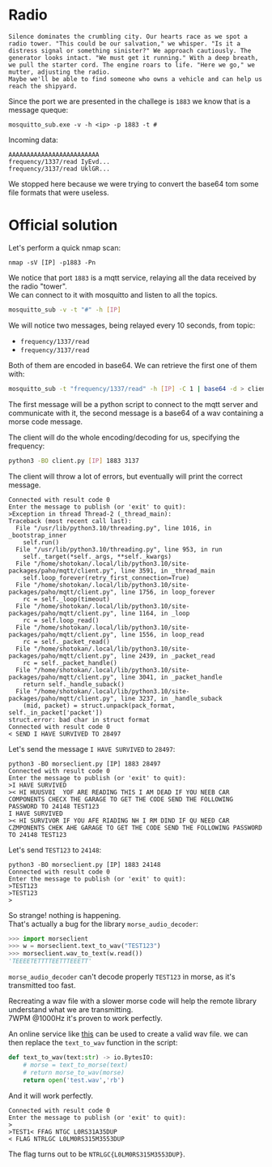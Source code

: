 # Radio

```
Silence dominates the crumbling city. Our hearts race as we spot a radio tower. "This could be our salvation," we whisper. "Is it a distress signal or something sinister?" We approach cautiously. The generator looks intact. "We must get it running." With a deep breath, we pull the starter cord. The engine roars to life. "Here we go," we mutter, adjusting the radio.
Maybe we'll be able to find someone who owns a vehicle and can help us reach the shipyard.
```

Since the port we are presented in the challege is `1883` we know that is a message queque:
```
mosquitto_sub.exe -v -h <ip> -p 1883 -t #
```

Incoming data:
```
AAAAAAAAAAAAAAAAAAAAAAAAA
frequency/1337/read IyEvd...
frequency/3137/read UklGR...
```

We stopped here because we were trying to convert the base64 tom some file formats that were useless.

# Official solution

Let's perform a quick nmap scan:

    nmap -sV [IP] -p1883 -Pn

We notice that port `1883` is a mqtt service, relaying all the data received by the radio "tower".\
We can connect to it with mosquitto and listen to all the topics.

```bash
mosquitto_sub -v -t "#" -h [IP]
```

We will notice two messages, being relayed every 10 seconds, from topic:
- `frequency/1337/read`
- `frequency/3137/read`

Both of them are encoded in base64.
We can retrieve the first one of them with:

```bash
mosquitto_sub -t "frequency/1337/read" -h [IP] -C 1 | base64 -d > client.py
```

The first message will be a python script to connect to the mqtt server and communicate with it, the second message is a base64 of a wav containing a morse code message.


The client will do the whole encoding/decoding for us, specifying the frequency:

```bash
python3 -BO client.py [IP] 1883 3137
```
The client will throw a lot of errors, but eventually will print the correct message.

```
Connected with result code 0
Enter the message to publish (or 'exit' to quit):
>Exception in thread Thread-2 (_thread_main):
Traceback (most recent call last):
  File "/usr/lib/python3.10/threading.py", line 1016, in _bootstrap_inner
    self.run()
  File "/usr/lib/python3.10/threading.py", line 953, in run
    self._target(*self._args, **self._kwargs)
  File "/home/shotokan/.local/lib/python3.10/site-packages/paho/mqtt/client.py", line 3591, in _thread_main
    self.loop_forever(retry_first_connection=True)
  File "/home/shotokan/.local/lib/python3.10/site-packages/paho/mqtt/client.py", line 1756, in loop_forever
    rc = self._loop(timeout)
  File "/home/shotokan/.local/lib/python3.10/site-packages/paho/mqtt/client.py", line 1164, in _loop
    rc = self.loop_read()
  File "/home/shotokan/.local/lib/python3.10/site-packages/paho/mqtt/client.py", line 1556, in loop_read
    rc = self._packet_read()
  File "/home/shotokan/.local/lib/python3.10/site-packages/paho/mqtt/client.py", line 2439, in _packet_read
    rc = self._packet_handle()
  File "/home/shotokan/.local/lib/python3.10/site-packages/paho/mqtt/client.py", line 3041, in _packet_handle
    return self._handle_suback()
  File "/home/shotokan/.local/lib/python3.10/site-packages/paho/mqtt/client.py", line 3237, in _handle_suback
    (mid, packet) = struct.unpack(pack_format, self._in_packet['packet'])
struct.error: bad char in struct format
Connected with result code 0
< SEND I HAVE SURVIVED TO 28497
```
Let's send the message `I HAVE SURVIVED` to `28497`:
```
python3 -BO morseclient.py [IP] 1883 28497
Connected with result code 0
Enter the message to publish (or 'exit' to quit):
>I HAVE SURVIVED
>< HI HUUSV8I  YOF ARE READING THIS I AM DEAD IF YOU NEEB CAR COMPONENTS CHECX THE GARAGE TO GET THE CODE SEND THE FOLLOWING PASSWORD TO 24148 TEST123
I HAVE SURVIVED
>< HI SURVIVOR IF YOU AFE RIADING NH I RM DIND IF QU NEED CAR CZMPONENTS CHEK AHE GARAGE TO GET THE CODE SEND THE FOLLOWING PASSWORD TO 24148 TEST123
```
Let's send `TEST123` to `24148`:
```
python3 -BO morseclient.py [IP] 1883 24148
Connected with result code 0
Enter the message to publish (or 'exit' to quit):
>TEST123
>TEST123
>
```
So strange! nothing is happening.\
That's actually a bug for the library `morse_audio_decoder`:
```python
>>> import morseclient
>>> w = morseclient.text_to_wav("TEST123")
>>> morseclient.wav_to_text(w.read())
'TEEEETETTTTEETTTEEETT'
```
`morse_audio_decoder` can't decode properly `TEST123` in morse, as it's transmitted too fast.

Recreating a wav file with a slower morse code will help the remote library understand what we are transmitting.\
7WPM @1000Hz it's proven to work perfectly.

An online service like [this](https://www.meridianoutpost.com/resources/etools/calculators/calculator-morse-code.php) can be used to create a valid wav file.
we can then replace the `text_to_wav` function in the script:
```python
def text_to_wav(text:str) -> io.BytesIO:
    # morse = text_to_morse(text)
    # return morse_to_wav(morse)
    return open('test.wav','rb')
```
And it will work perfectly.

```
Connected with result code 0
Enter the message to publish (or 'exit' to quit):
>
>TEST1< FFAG NTGC L0RS31A35DUP
< FLAG NTRLGC L0LM0RS315M3553DUP
```
The flag turns out to be `NTRLGC{L0LM0RS315M3553DUP}`.